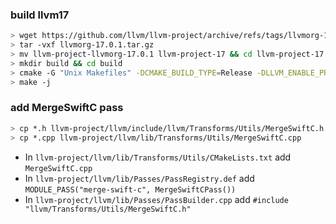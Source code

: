 ### build llvm17
```bash
> wget https://github.com/llvm/llvm-project/archive/refs/tags/llvmorg-17.0.1.tar.gz
> tar -vxf llvmorg-17.0.1.tar.gz
> mv llvm-project-llvmorg-17.0.1 llvm-project-17 && cd llvm-project-17
> mkdir build && cd build
> cmake -G "Unix Makefiles" -DCMAKE_BUILD_TYPE=Release -DLLVM_ENABLE_PROJECTS="clang;compiler-rt" ../llvm
> make -j
```

### add MergeSwiftC pass
```bash
> cp *.h llvm-project/llvm/include/llvm/Transforms/Utils/MergeSwiftC.h
> cp *.cpp llvm-project/llvm/lib/Transforms/Utils/MergeSwiftC.cpp
```

- In `llvm-project/llvm/lib/Transforms/Utils/CMakeLists.txt` add `MergeSwiftC.cpp`
- In `llvm-project/llvm/lib/Passes/PassRegistry.def` add `MODULE_PASS("merge-swift-c", MergeSwiftCPass())` 
- In `llvm-project/llvm/lib/Passes/PassBuilder.cpp` add `#include "llvm/Transforms/Utils/MergeSwiftC.h"`
